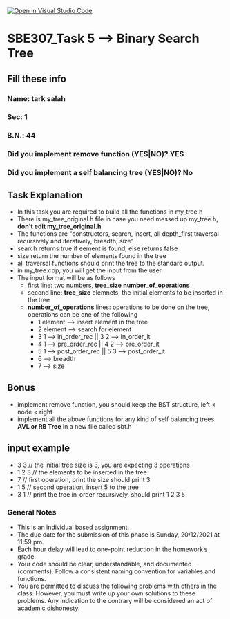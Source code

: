 [![Open in Visual Studio Code](https://classroom.github.com/assets/open-in-vscode-f059dc9a6f8d3a56e377f745f24479a46679e63a5d9fe6f495e02850cd0d8118.svg)](https://classroom.github.com/online_ide?assignment_repo_id=6606821&assignment_repo_type=AssignmentRepo)
# SBE307_Task 5 --> **B**inary **S**earch **T**ree

## Fill these info

### Name: tark salah

### Sec: 1

### B.N.: 44

### Did you implement remove function (YES|NO)? YES

### Did you implement a self balancing tree (YES|NO)? No

## Task Explanation

- In this task you are required to build all the functions in my_tree.h
- There is my_tree_original.h file in case you need messed up my_tree.h, **don't edit my_tree_original.h**
- The functions are "constructors, search, insert, all depth_first traversal recursively and iteratively, breadth, size"
- search returns true if eement is found, else returns false
- size return the number of elements found in the tree
- all traversal functions should print the tree to the standard output.
- in my_tree.cpp, you will get the input from the user
- The input format will be as follows
  - first line: two numbers, **tree_size** **number_of_operations**
  - second line: **tree_size** elemnets, the initial elements to be inserted in the tree
  - **number_of_operations** lines: operations to be done on the tree, operations can be one of the following
    - 1 element --> insert element in the tree
    - 2 element --> search for element
    - 3 1 --> in_order_rec    ||  3 2 --> in_order_it
    - 4 1 --> pre_order_rec   ||  4 2 --> pre_order_it
    - 5 1 --> post_order_rec   ||  5 3 --> post_order_it
    - 6 --> breadth
    - 7 --> size

## Bonus

- implement remove function, you should keep the BST structure, left < node < right
- implement all the above functions for any kind of self balancing trees **AVL or RB Tree** in a new file called sbt.h 

## input example

- 3 3 // the initial tree size is 3, you are expecting 3 operations
- 1 2 3 // the elements to be inserted in the tree
- 7 // first operation, print the size should print 3
- 1 5 // second operation, insert 5 to the tree
- 3 1 // print the tree in_order recursively, should print 1 2 3 5

### General Notes

- This is an individual based assignment.
- The due date for the submission of this phase is Sunday, 20/12/2021 at 11:59 pm.
- Each hour delay will lead to one-point reduction in the homework’s grade.
- Your code should be clear, understandable, and documented (comments). Follow a consistent naming convention for variables and functions.
- You are permitted to discuss the following problems with others in the class. However, you must write up your own solutions to these problems. Any indication to the contrary will be considered an act of academic dishonesty.
